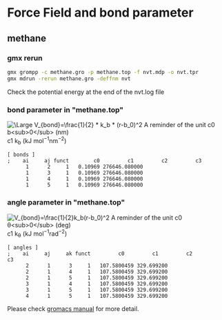 # Force Field and bond parameter 
## methane
### gmx rerun
```bash
gmx grompp -c methane.gro -p methane.top -f nvt.mdp -o nvt.tpr
gmx mdrun -rerun methane.gro -deffnm nvt
```
Check the potential energy at the end of the nvt.log file  
    
### bond parameter in "methane.top"
![\Large V_{bond}=\frac{1}{2} * k_b * (r-b_0)^2](https://latex.codecogs.com/svg.latex?\Large&space;V_{bond}=\frac{1}{2}*k_b*(r-b_0)^2)   
A reminder of the unit    
c0    b<sub>0</sub> (nm)  
c1    k<sub>b</sub> (kJ mol<sup>−1</sup>nm<sup>−2</sup>)
```
[ bonds ]
;    ai     aj funct        c0         c1         c2         c3
      1      2     1   0.10969 276646.080000
      1      3     1   0.10969 276646.080000
      1      4     1   0.10969 276646.080000
      1      5     1   0.10969 276646.080000
```
    
### angle parameter in "methane.top"
![V_{bond}=\frac{1}{2}*k_b*(r-b_0)^2](https://latex.codecogs.com/svg.latex?\Large&space;V_{bond}=\frac{1}{2}*k_b*(r-b_0)^2)   
A reminder of the unit  
c0   θ<sub>0</sub> (deg)  
c1   k<sub>θ</sub> (kJ mol<sup>−1</sup>rad<sup>−2</sup>)
```
[ angles ]
;    ai     aj     ak funct         c0         c1         c2         c3
      2      1      3     1   107.5800459 329.699200
      2      1      4     1   107.5800459 329.699200
      2      1      5     1   107.5800459 329.699200
      3      1      4     1   107.5800459 329.699200
      3      1      5     1   107.5800459 329.699200
      4      1      5     1   107.5800459 329.699200
```
Please check [gromacs manual](https://manual.gromacs.org/documentation/current/reference-manual/topologies/topology-file-formats.html) for more detail.  
